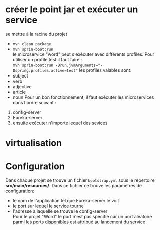 
# créer le point jar et exécuter un service
se mettre à la racine du projet
* `mvn clean package`
* `mvn sprin-boot:run`  
le microservice "word" peut s'exécuter avec différents profiles. Pour utiliser un profile test il faut faire :  
`mvn sprin-boot:run -Drun.jvmArguments="-Dspring.profiles.active=test"`
les profiles valables sont:
* subject
* verb
* adjective
* article
* noun
Pour un bon fonctionnement, il faut exécuter les microservices dans l'ordre suivant :
1. config-server
2. Eureka-server
2. ensuite exécuter n'importe lequel des sevices
# virtualisation

# Configuration
Dans chaque projet se trouve un fichier `bootstrap.yml` sous le repertoire **src/main/resources/**. Dans ce fichier ce trouve les paramètres de configuration:
* le nom de l'application tel que Eureka-server le voit
* le port sur lequel le service tourne
* l'adresse à laquelle se trouve le config-server  
Pour le projet "Word" le port n'est pas spécifié car un port aléatoire parmi les ports disponibles est attribué au lancement du service
